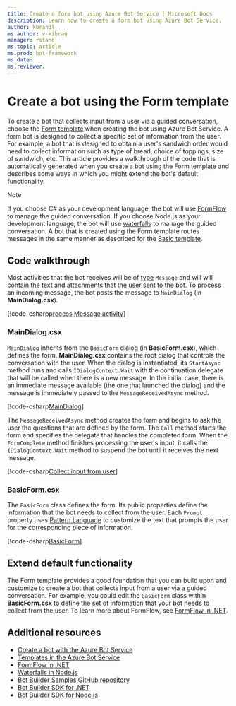 ```yaml
---
title: Create a form bot using Azure Bot Service | Microsoft Docs
description: Learn how to create a form bot using Azure Bot Service.
author: kbrandl
ms.author: v-kibran
manager: rstand
ms.topic: article
ms.prod: bot-framework
ms.date: 
ms.reviewer: 
---
```


# Create a bot using the Form template

To create a bot that collects input from a user via a guided conversation, choose the [Form template](~/azure/azure-bot-service-templates.md) when creating the bot using Azure Bot Service. A form bot is designed to collect a specific set of information from the user. For example, a bot that is designed to obtain a user's sandwich order would need to collect information such as type of bread, choice of toppings, size of sandwich, etc. This article provides a walkthrough of the code that is automatically generated when you create a bot using the Form template and describes some ways in which you might extend the bot's default functionality.

> [!NOTE]
> If you choose C# as your development language, the bot will use [FormFlow](~/dotnet/bot-builder-dotnet-formflow.md) to manage 
> the guided conversation. If you choose Node.js as your development language, the bot will use 
> [waterfalls](~/nodejs/bot-builder-nodejs-prompts.md) to manage the guided conversation. 
> A bot that is created using the Form template routes messages in the same manner as described for the 
> [Basic template](~/azure/azure-bot-service-template-basic.md).

## Code walkthrough

Most activities that the bot receives will be of [type](~/dotnet/bot-builder-dotnet-activities.md) `Message` and will will contain the text and attachments that the user sent to the bot. To process an incoming message, the bot posts the message to `MainDialog` (in **MainDialog.csx**). 

[!code-csharp[process Message activity](~/includes/code/azure-bot-service-template-form.cs#processMessage)]

### MainDialog.csx

`MainDialog` inherits from the `BasicForm` dialog (in **BasicForm.csx**), which defines the form. **MainDialog.csx** contains the root dialog that controls the conversation with the user. When the dialog is instantiated, its `StartAsync` method runs and calls `IDialogContext.Wait` with the continuation delegate that will be called when there is a new message. In the initial case, there is an immediate message available (the one that launched the dialog) and the message is immediately passed to the `MessageReceivedAsync` method.

[!code-csharp[MainDialog](~/includes/code/azure-bot-service-template-form.cs#mainDialog)]

The `MessageReceivedAsync` method creates the form and begins to ask the user the questions that are defined by the form. The `Call` method starts the form and specifies the delegate that handles the completed form. When the `FormComplete` method finishes processing the user's input, it calls the `IDialogContext.Wait` method to suspend the bot until it receives the next message.

[!code-csharp[Collect input from user](~/includes/code/azure-bot-service-template-form.cs#collectUserInput)]

### BasicForm.csx

The `BasicForm` class defines the form. Its public properties define the information that the bot needs to collect from the user. Each `Prompt` property uses [Pattern Language](~/dotnet/bot-builder-dotnet-formflow-pattern-language.md) to customize the text that prompts the user for the corresponding piece of information.

[!code-csharp[BasicForm](~/includes/code/azure-bot-service-template-form.cs#basicForm)]

## Extend default functionality

The Form template provides a good foundation that you can build upon and customize to create a bot that collects input from a user via a guided conversation. For example, you could edit the `BasicForm` class within **BasicForm.csx** to define the set of information that your bot needs to collect from the user. To learn more about FormFlow, see [FormFlow in .NET](~/dotnet/bot-builder-dotnet-formflow.md).

## Additional resources

- [Create a bot with the Azure Bot Service](~/azure/azure-bot-service-quickstart.md)
- [Templates in the Azure Bot Service](~/azure/azure-bot-service-templates.md)
- [FormFlow in .NET](~/dotnet/bot-builder-dotnet-formflow.md) 
- [Waterfalls in Node.js](~/nodejs/bot-builder-nodejs-prompts.md)
- <a href="https://github.com/Microsoft/BotBuilder-Samples" target="_blank">Bot Builder Samples GitHub repository</a>
- [Bot Builder SDK for .NET](~/dotnet/index.md)
- [Bot Builder SDK for Node.js](~/nodejs/index.md)
